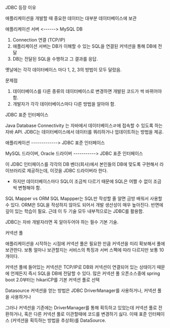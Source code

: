 JDBC 등장 이유

애플리케이션을 개발할 때 중요한 데이터는 대부분 데이터베이스에 보관

애플리케이션 서버 <------> MySQL DB
1. Connection 연결 (TCP/IP)
2. 애플리케이션 서버는 DB가 이해할 수 있는 SQL을 연결된 커넥션을 통해 DB에 전달
3. DB는 전달된 SQL을 수행하고 그 결과를 응답.

옛날에는 각각 데이터베이스 마다 1, 2, 3의 방법이 모두 달랐음.

문제점
1. 데이터베이스를 다른 종류의 데이터베이스로 변경하면 개발된 코드가 싹 바뀌어야 함.
2. 개발자가 각각 데이터베이스마다 다른 방법을 알아야 함.

JDBC 표준 인터페이스

Java Database Connectivity 는 자바에서 데이터베이스ㄹ에 접속할 수 있도록 하는 자바 API. JDBC는 데이터베이스에서 데이터를 쿼리하거나 업데이트하는 방법을 제공.

애플리케이션 -------------> JDBC 표준 인터페이스

MySQL 드라이버, Oracle 드라이버 -----------> JDBC 표준 인터페이스


이 JDBC 인터페이스를 각각의 DB 벤더(회사)에서 본인들의 DB에 맞도록 구현해서 라이브러리로 제공하는데, 이것을 JDBC 드라이버라 한다.

* 하지만 데이터베이스마다 SQL이 조금씩 다르기 때문에 SQL은 어쩔 수 없이 조금씩 변형해야 함.

SQL Mapper vs ORM
SQL Mappper는 SQL만 작성할 줄 알면 금방 배워서 사용할 수 있다.
ORM은 SQL을 작성하지 않아도 되어서 개발 생산성이 매우 높아진다. 반면에 깊이 있는 학습이 필요.
근데 이 두 기술 모두 내부적으로는 JDBC를 활용함.

JDBC는 자바 개발자라면 꼭 알아두어야 하는 필수 기본 기술.

커넥션 풀

애플리케이션을 시작하는 시점에 커넥션 풀은 필요한 만큼 커넥션을 미리 확보해서 풀에 보관한다. 보통 얼마나 보관할지는 서비스의 특징과 서버 스펙에 따라 다르지만 보통 10개이다.

커넥션 풀에 들어있는 커넥션은 TCP/IP로 DB와 커넥션이 연결되어 있는 상태이기 때문에 언제든지 즉시 SQL을 DB에 전달할 수 있다.
많은 커넥션 풀 오픈소스중에 spring boot 2.0부터는 hikariCP를 기본 커넥션 풀로 선택

Datasource
커넥션을 얻는 방법은 JDBC DriverManager를 사용하거나, 커넥션 풀을 사용하거나

그러나 커넥션을 기존에는 DriverManager를 통해 획득하고 있었는데 커넥션 풀로 전환하거나, 혹은 다른 커넥션 풀로 이관할때에 코드를 변경하기 싫다.
이때 표준 인터페이스 (커넥션을 획득하는 방법을 추상화)를 DataSource.

